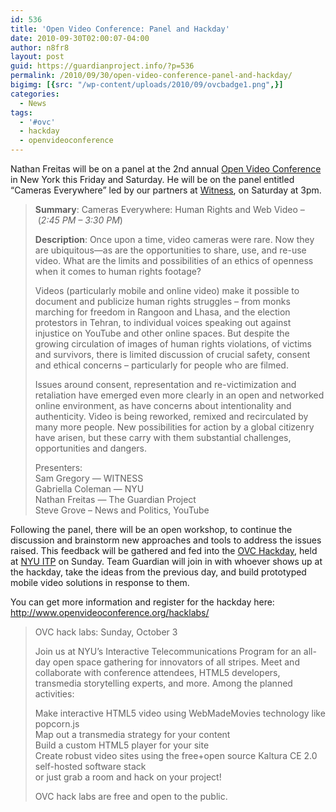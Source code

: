 ```yaml
---
id: 536
title: 'Open Video Conference: Panel and Hackday'
date: 2010-09-30T02:00:07-04:00
author: n8fr8
layout: post
guid: https://guardianproject.info/?p=536
permalink: /2010/09/30/open-video-conference-panel-and-hackday/
bigimg: [{src: "/wp-content/uploads/2010/09/ovcbadge1.png",}]
categories:
  - News
tags:
  - '#ovc'
  - hackday
  - openvideoconference
---
```

Nathan Freitas will be on a panel at the 2nd annual [Open Video Conference](http://www.openvideoconference.org/) in New York this Friday and Saturday. He will be on the panel entitled “Cameras Everywhere” led by our partners at [Witness](https://www.witness.org), on Saturday at 3pm.

> **Summary**: Cameras Everywhere: Human Rights and Web Video – (_2:45 PM – 3:30 PM_)
> 
> **Description**: Once upon a time, video cameras were rare. Now they are ubiquitous—as are the opportunities to share, use, and re-use video. What are the limits and possibilities of an ethics of openness when it comes to human rights footage?
> 
> Videos (particularly mobile and online video) make it possible to document and publicize human rights struggles – from monks marching for freedom in Rangoon and Lhasa, and the election protestors in Tehran, to individual voices speaking out against injustice on YouTube and other online spaces. But despite the growing circulation of images of human rights violations, of victims and survivors, there is limited discussion of crucial safety, consent and ethical concerns – particularly for people who are filmed.
> 
> Issues around consent, representation and re-victimization and retaliation have emerged even more clearly in an open and networked online environment, as have concerns about intentionality and authenticity. Video is being reworked, remixed and recirculated by many more people. New possibilities for action by a global citizenry have arisen, but these carry with them substantial challenges, opportunities and dangers.
> 
> Presenters:  
> Sam Gregory — WITNESS  
> Gabriella Coleman — NYU  
> Nathan Freitas — The Guardian Project  
> Steve Grove – News and Politics, YouTube

Following the panel, there will be an open workshop, to continue the discussion and brainstorm new approaches and tools to address the issues raised. This feedback will be gathered and fed into the [OVC Hackday](http://www.openvideoconference.org/hacklabs/), held at [NYU ITP](http://itp.nyu.edu) on Sunday. Team Guardian will join in with whoever shows up at the hackday, take the ideas from the previous day, and build prototyped mobile video solutions in response to them.

You can get more information and register for the hackday here: <http://www.openvideoconference.org/hacklabs/>

> OVC hack labs: Sunday, October 3
> 
> Join us at NYU’s Interactive Telecommunications Program for an all-day open space gathering for innovators of all stripes. Meet and collaborate with conference attendees, HTML5 developers, transmedia storytelling experts, and more. Among the planned activities:
> 
> Make interactive HTML5 video using WebMadeMovies technology like popcorn.js  
> Map out a transmedia strategy for your content  
> Build a custom HTML5 player for your site  
> Create robust video sites using the free+open source Kaltura CE 2.0 self-hosted software stack  
> or just grab a room and hack on your project!
> 
> OVC hack labs are free and open to the public.
